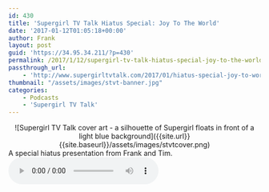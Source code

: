 ```yaml
---
id: 430
title: 'Supergirl TV Talk Hiatus Special: Joy To The World'
date: '2017-01-12T01:05:18+00:00'
author: Frank
layout: post
guid: 'https://34.95.34.211/?p=430'
permalink: /2017/1/12/supergirl-tv-talk-hiatus-special-joy-to-the-world/
passthrough_url:
    - 'http://www.supergirltvtalk.com/2017/01/hiatus-special-joy-to-world.html'
thumbnail: "/assets/images/stvt-banner.jpg"
categories:
    - Podcasts
    - 'Supergirl TV Talk'
---
```


<div markdown="1" style="text-align: center;">
![Supergirl TV Talk cover art - a silhouette of Supergirl floats in front of a light blue background]({{site.url}}{{site.baseurl}}/assets/images/stvtcover.png)
</div>
A special hiatus presentation from Frank and Tim.

<audio controls>
  <source src="https://archive.org/download/STVT2x08bJoyToTheWorld/STVT2x08b_JoyToTheWorld.mp3" type="audio/mpeg">
  Your browser does not support the audio element.
</audio></div>